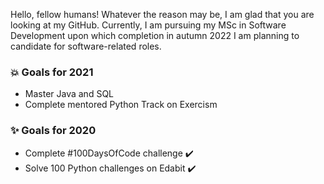 Hello, fellow humans! Whatever the reason may be, I am glad that you are looking at my GitHub. Currently, I am pursuing my MSc in Software Development upon which completion in autumn 2022 I am planning to candidate for software-related roles.

### 💥 Goals for 2021
* Master Java and SQL
* Complete mentored Python Track on Exercism

### ✨ Goals for 2020
* Complete #100DaysOfCode challenge ✔️
* Solve 100 Python challenges on Edabit ✔️